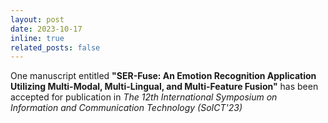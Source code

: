 ```yaml
---
layout: post
date: 2023-10-17
inline: true
related_posts: false
---
```


One manuscript entitled <b>"SER-Fuse: An Emotion Recognition Application Utilizing Multi-Modal, Multi-Lingual, and Multi-Feature Fusion"</b> has been accepted for publication in <i>The 12th International Symposium on Information and Communication Technology (SoICT'23)</i>